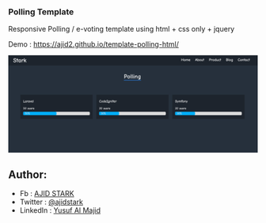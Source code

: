 ### Polling Template


Responsive Polling / e-voting template using html + css only + jquery

Demo : https://ajid2.github.io/template-polling-html/

![](img/ss.png)

## Author:

- Fb : [AJID STARK](https://fb.me/ajidstark)
- Twitter : [@ajidstark](https://twitter.com/ajidstark)
- LinkedIn : [Yusuf Al Majid](https://www.linkedin.com/in/yusuf-al-majid/)
